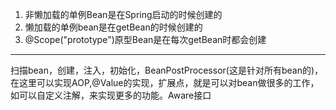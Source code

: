 1. 非懒加载的单例Bean是在Spring启动的时候创建的
2. 懒加载的单例bean是在getBean的时候创建的
3. @Scope("prototype")原型Bean是在每次getBean时都会创建



----------

扫描bean，创建，注入，初始化，BeanPostProcessor(这是针对所有bean的)，在这里可以实现AOP,@Value的实现，扩展点，就是可以对bean做很多的工作，如可以自定义注解，来实现更多的功能。Aware接口